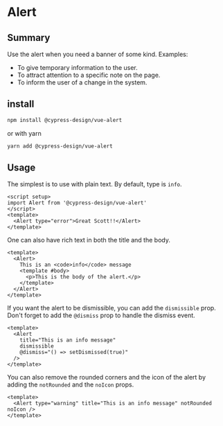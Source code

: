 # Alert

## Summary

Use the alert when you need a banner of some kind.
Examples:

- To give temporary information to the user.
- To attract attention to a specific note on the page.
- To inform the user of a change in the system.

## install

```bash
npm install @cypress-design/vue-alert
```

or with yarn

```bash
yarn add @cypress-design/vue-alert
```

## Usage

The simplest is to use with plain text. By default, type is `info`.

```vue
<script setup>
import Alert from '@cypress-design/vue-alert'
</script>
<template>
  <Alert type="error">Great Scott!!</Alert>
</template>
```

One can also have rich text in both the title and the body.

```vue
<template>
  <Alert>
    This is an <code>info</code> message
    <template #body>
      <p>This is the body of the alert.</p>
    </template>
  </Alert>
</template>
```

If you want the alert to be dismissible, you can add the `dismissible` prop. Don't forget to add the `@dismiss` prop to handle the dismiss event.

```vue
<template>
  <Alert
    title="This is an info message"
    dismissible
    @dismiss="() => setDismissed(true)"
  />
</template>
```

You can also remove the rounded corners and the icon of the alert by adding the `notRounded` and the `noIcon` props.

```vue
<template>
  <Alert type="warning" title="This is an info message" notRounded noIcon />
</template>
```
